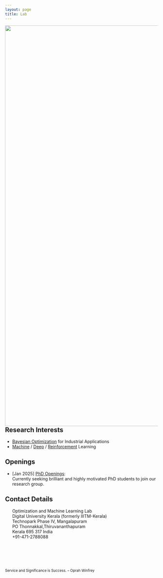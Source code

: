 ```yaml
---
layout: page
title: Lab
---
```


<img align="left" src="IMG_3926.JPG" width="1320" >

## Research Interests
* [Bayesian Optimization](https://en.wikipedia.org/wiki/Bayesian_optimization) for Industrial Applications
* [Machine](https://en.wikipedia.org/wiki/Machine_learning) / [Deep](https://en.wikipedia.org/wiki/Deep_learning) /  [Reinforcement](https://en.wikipedia.org/wiki/Reinforcement_learning) Learning  

## Openings
* [Jan 2025] [PhD Openings](https://duk.ac.in/admissions2023/):<br/>
    Currently seeking brilliant and highly motivated PhD students to join our research group. 
    
    
    
## Contact Details
&nbsp;&nbsp;&nbsp;&nbsp;&nbsp;&nbsp;Optimization and Machine Learning Lab<br>
&nbsp;&nbsp;&nbsp;&nbsp;&nbsp;&nbsp;Digital University Kerala (formerly IIITM-Kerala)<br>
&nbsp;&nbsp;&nbsp;&nbsp;&nbsp;&nbsp;Technopark Phase IV, Mangalapuram<br>
&nbsp;&nbsp;&nbsp;&nbsp;&nbsp;&nbsp;PO Thonnakkal,Thiruvananthapuram<br> 
&nbsp;&nbsp;&nbsp;&nbsp;&nbsp;&nbsp;Kerala 695 317 India <br> 
&nbsp;&nbsp;&nbsp;&nbsp;&nbsp;&nbsp;+91-471-2788088<br> 
<br/><br/>

 




<br/><br/>
<p><small>Service and Significance is Success. – Oprah Winfrey </small></p>
